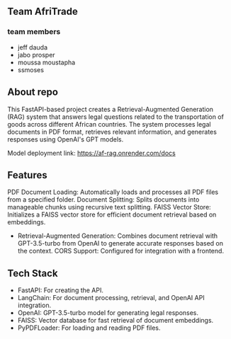 ## Team AfriTrade
### team members
- jeff dauda
- jabo prosper
- moussa moustapha
- ssmoses
  
## About repo
This FastAPI-based project creates a Retrieval-Augmented Generation (RAG) system that answers legal questions related to the transportation of goods across different African countries. The system processes legal documents in PDF format, retrieves relevant information, and generates responses using OpenAI's GPT models.

Model deployment link: https://af-rag.onrender.com/docs

## Features

PDF Document Loading: Automatically loads and processes all PDF files from a specified folder.
Document Splitting: Splits documents into manageable chunks using recursive text splitting.
FAISS Vector Store: Initializes a FAISS vector store for efficient document retrieval based on embeddings.
- Retrieval-Augmented Generation: Combines document retrieval with GPT-3.5-turbo from OpenAI to generate accurate responses based on the context.
 CORS Support: Configured for integration with a frontend.

## Tech Stack

- FastAPI: For creating the API.
- LangChain: For document processing, retrieval, and OpenAI API integration.
- OpenAI: GPT-3.5-turbo model for generating legal responses.
- FAISS: Vector database for fast retrieval of document embeddings.
- PyPDFLoader: For loading and reading PDF files.
